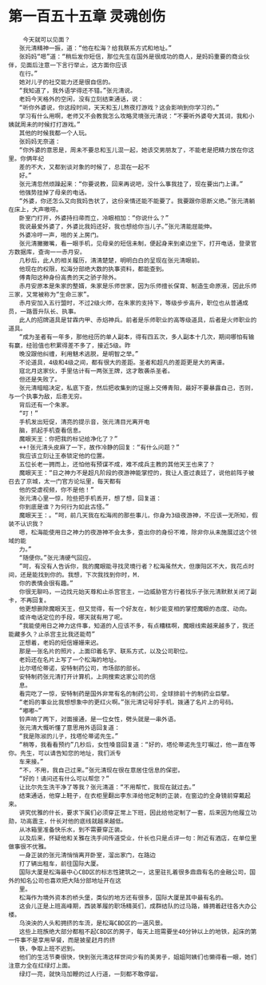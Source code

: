 # 第一百五十五章 灵魂创伤
        今天就可以见面？
       张元清精神一振，道：“他在松海？给我联系方式和地址。”
       张妈妈“嗯”道：“稍后发你短信，那位先生在国外是很成功的商人，是妈妈重要的商业伙伴，见面后注意一下言行举止，这方面你应该
       在行。”
       她对儿子的社交能力还是很自信的。
       “我知道了，我外语学得还不错。”张元清说。
       老妈今天格外的空闲，没有立刻结束通话，说：
       “听你外婆说，你这段时间，天天和玉儿熬夜打游戏？这会影响到你学习的。”
       学习有什么用啊，老师又不会教我怎么攻略灵境张元清说：“不要听外婆夸大其词，我和小姨就周未的时候打打游戏。”
       其他的时候我都一个人玩。
       张妈妈无奈道：
       “你外婆的意思是，周未不要总和玉儿混一起，她该交男朋友了，不能老是把精力放在你这里。你俩年纪
       差的不大，又都到谈对象的时候了，总混在一起不
       好。”
       张元清忽然烦躁起来：“你要说教，回来再说吧，没什么事我挂了，现在要出门上课。”
       他强势挂掉了母亲的电话。
       “外婆，你还怎么又向我妈告状了，这份亲情还能不能要了。我要跟你恩断义绝。”张元清躺在床上，大声嗷唠。
       卧室门打开，外婆持扫帚而立，冷眼相加：“你说什么？”
       我说最爱外婆了，外婆比我妈还好，我也想给你当儿子。”张元清能屈能伸。
       外婆冷哼一声，啪的关上房门。
       张元清撇撇嘴，看一眼手机，见母亲的短信未制，便起身来到桌边坐下，打开电话，登录官方数据库，查询一一赤月安。
       几秒后，此人的相关履历，清清楚楚，明明白白的呈现在张元清眼前。
       他现在的权限，松海分部绝大数的执事资料，都能查到。
       傅青阳这种身份高贵的天之骄子除外。
       赤月安原本是朱家的整婿，朱家是乐师世家，因为乐师擅长保育、制造生命原液，因此乐师三家，又常被称为“生命三家”。
       赤月安加入五行盟时，不过2级火师，在朱家的支持下，等级步步高升，职位也从普通成员，一路晋升队长、执事。
       此人的招牌道具是甘霖内甲、赤焰神兵。前者是乐师职业的高等级道具，后者是火师职业的道具。
       “成为圣者有一年多，那他经历的单人副本，得有四五次，多人副本十几次，期间哪怕有输有赢，经验值也积累得差不多了，接近5级。昨
       晚没跟他纠缠，利用魅术逃脱，是明智之举。”
       不论道具，4级和4级之间，都有很大的差距。圣者和超凡的差距更是大的离谱。
       寇北月这家伙，手里估计有一两张王牌，这才敢袭杀圣者。
       但还是失败了。
       张元清暗暗决定，私底下查，然后把收集到的证据上交傅青阳，最好不要暴露自己，否则，与一个执事为敌，后患无穷。
       背后还有一个朱家。
       “叮！”
       手机发出短促，清亮的提示音，张元清目光离开电
       脑，抓起手机查看信息。
       魔眼天王：你把我的标记给净化了？”
       ++!张元清头皮麻了一下，故作冷静的回复：“有什么问题？”
       我应该立刻让王泰锁定他的位置。
       五位长老一拥而上，还怕他有预谋不成，难不成兵主教的其他天王也来了？
       魔眼天王：“日之神力不是超凡阶段的夜游神能掌控的，我让人查过袁廷了，说他前阵子被召去了京城，太一门官方论坛里，每天都有
       他的受虐视频，你不是他！”
       张元清心里一惊，险些把手机丢开，想了想，回复道：
       你到底是谁？为何行为如此古怪。”
       魔眼天王：。“呵，前几天我在松海闹的那些事儿，你身为3级夜游神，不应该一无所知，假装不认识我？
       嗯，松海能使用日之神力的夜游神不会太多，查出你的身份不难，除非你从未施展过这个领域的能
       力。”
       “随便你。”张元清硬气回应。
       ”呵，有没有人告诉你，我的魔眼能寻找灵境行者？松海虽然大，但康阳区不大，我花点时间，还是能找到你的。我想，下次我找到你时，Μ.
       你的表情会很有趣。”
       你很无聊吗，一边找元始天尊和止杀宫官主，一边威胁官方行者找乐子张元清默默关闭了副卡，不再回复。
       他更想删除魔眼天王，但又觉得，有一个好友在，制少能变相的掌控魔眼的态度、动向。
       或许电话定位的手段，哪天就有用了呢。
       “我能使用日之神力这件事，知道的人应该不多，有点糟糕啊，魔眼线索越来越多了，我还能藏多久？止杀宫主比我还能苟”
       正想着，老妈的短信姗姗来迟。
       那是一张名片的照片，上面印着名字、联系方式，以及公司职位。
       老妈还在名片上写了一个松海的地址。
       比尔塔伦蒂诺，安特制药公司，市场部的部长。
       安特制药张元清打开计算机，上网搜索这家公司的信
       息。
       看完吃了一惊，安特制药是国外非常有名的制药公司，全球排前十的制药业巨擘。
       “老妈的事业比我想想象中的更红火啊。”张元清记号好手机，拨通了名片上的号码。
       “嘟嘟~”
       铃声响了两下，对面接通，是一位女性，劈头就是一串外语。
       张元清大慨听懂了意思用外语回复道：
       “我是陈淑的儿子，找塔伦蒂诺先生。”
       “稍等，我看看预约”几秒后，女性嗓音回复道：“好的，塔伦蒂诺先生叮嘱过，他一直在等你。先生，可以请告知您的地址，我们派专
       车来接。”
       “不，不用，我自己过来。”张元清现在很在意居住信息的保密。
       “好的！请问还有什么可以帮您？”
       让比尔先生洗干净了等我？张元清道：“不用帮忙，我现在就过去。”
       结束通话，他穿上鞋子，在衣柜里翻出李东泽给他定制的正装，在窗边的全身镜前穿戴起来。
       讲究优雅的什长，要求下属们必须穿正常上下班，因此给他定制了一套，后来因为他履立功勋，功高震主，什长对他的底线就越来越低。
       从冰箱里准备快乐水，到不需要穿正装。
       以及后来，怀疑他和关雅在洗手间传道受业，什长也只是点评一句：附近有酒店，在单位里做事很不优雅。
       一身正装的张元清悄悄离开卧室，溜出家门，在路边
       打了辆出租车，前往国际大厦。
       国际大厦是松海最中心CBD区的标志性建筑之一，这里驻扎着很多鼎鼎有名的金融公司，国外的知名公司也喜欢把大陆分部地址开在这
       里。
       松海作为境外资本的桥头堡，类似的地方还有很多，国际大厦是其中最有名的。
       这会儿正是上班高峰期，西装革履的职场精英们，成群结队的过马路，蜂拥着赶往各大办公楼。
       乌泱泱的人头和拥挤的车流，是松海CBD区的一道风景。
       这些上班族绝大部分都租不起CBD区的房子，每天上班需要坐40分钟以上的地铁，起床的第一件事不是享用早餐，而是披星赶月的挤
       铁，争取上班不迟到。
       他们的生活节奏很快，快到张元清这样世间少有的美男子，姐姐阿姨们也懒得看一眼，她们注意力全在红绿灯上面。
       绿灯一亮，就快马加鞭的过人行道，一刻都不敢停留。